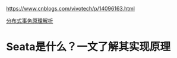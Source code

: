 
<https://www.cnblogs.com/vivotech/p/14096163.html>

[分布式事务原理解析](https://segmentfault.com/a/1190000037757622)

# Seata是什么？一文了解其实现原理 
